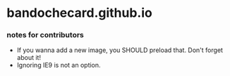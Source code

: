 # bandochecard.github.io

### notes for contributors

* If you wanna add a new image, you SHOULD preload that. Don't forget about it!
* Ignoring IE9 is not an option.
